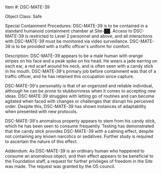 Item #: DSC-MATE-39

Object Class: Safe

Special Containment Procedures: DSC-MATE-39 is to be contained in a standard humanoid containment chamber at Site-██. Access to DSC-MATE-39 is restricted to Level 2 personnel and above, and all interactions with DSC-MATE-39 must be monitored via video surveillance. DSC-MATE-39 is to be provided with a traffic officer's uniform for comfort.

Description: DSC-MATE-39 appears to be a male human with orange stripes on his face and a peak spike on his head. He wears a jade earring on each ear, a red scarf around his neck, and is often seen with a candy stick in his mouth. DSC-MATE-39's primary job before containment was that of a traffic officer, and he has retained this occupation since capture.

DSC-MATE-39's personality is that of an organized and reliable individual, although he can be prone to stubbornness when it comes to accepting new ideas. DSC-MATE-39 struggles with letting go of routines and can become agitated when faced with changes or challenges that disrupt his perceived order. Despite this, DSC-MATE-39 has shown instances of adaptability when presented with new protocols.

DSC-MATE-39's anomalous property appears to stem from his candy stick, which he has been seen to consume frequently. Testing has demonstrated that the candy stick provides DSC-MATE-39 with a calming effect, despite not containing any known narcotics or sedatives. Further study is required to ascertain the nature of this effect.

Addendum: As DSC-MATE-39 is an ordinary human who happened to consume an anomalous object, and their effect appears to be beneficial to the Foundation staff, a request for further privileges of freedom in the Site was made.  The request was granted by the O5 council.
